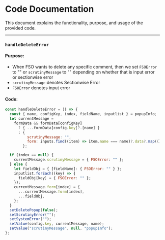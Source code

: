 # Code Documentation

This document explains the functionality, purpose, and usage of the provided code.

---

### `handleDeleteError`

#### Purpose:

- When FSO wants to delete any specific comment, then we set `FSOError` to "" or `scrutinyMessage` to "" depending on whether that is input error or sectionwise error
- `scrutinyMessage` denotes Sectionwise Error
- `FSOError` denotes input error

#### Code:

```javascript
const handleDeleteError = () => {
  const { name, configKey, index, fieldName, inputlist } = popupInfo;
  let currentMessage =
    formData && formData[configKey]
      ? { ...formData[config.key]?.[name] }
      : {
          scrutinyMessage: "",
          form: inputs.find((item) => item.name === name)?.data?.map(() => ({})),
        };

  if (index == null) {
    currentMessage.scrutinyMessage = { FSOError: "" };
  } else {
    let fieldObj = { [fieldName]: { FSOError: "" } };
    inputlist.forEach((key) => {
      fieldObj[key] = { FSOError: "" };
    });
    currentMessage.form[index] = {
      ...currentMessage.form[index],
      ...fieldObj,
    };
  }
  setDeletePopup(false);
  setScrutinyError("");
  setSystemError("");
  setValue(config.key, currentMessage, name);
  setValue("scrutinyMessage", null, "popupInfo");
};
```
